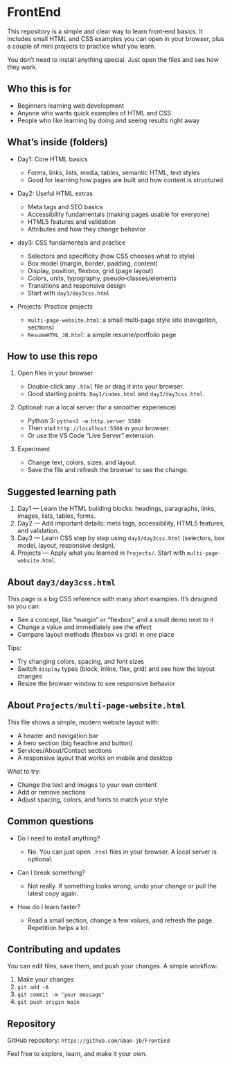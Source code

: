 # FrontEnd

This repository is a simple and clear way to learn front‑end basics. It includes small HTML and CSS examples you can open in your browser, plus a couple of mini projects to practice what you learn.

You don’t need to install anything special. Just open the files and see how they work.

## Who this is for

- Beginners learning web development
- Anyone who wants quick examples of HTML and CSS
- People who like learning by doing and seeing results right away

## What’s inside (folders)

- Day1: Core HTML basics
  - Forms, links, lists, media, tables, semantic HTML, text styles
  - Good for learning how pages are built and how content is structured

- Day2: Useful HTML extras
  - Meta tags and SEO basics
  - Accessibility fundamentals (making pages usable for everyone)
  - HTML5 features and validation
  - Attributes and how they change behavior

- day3: CSS fundamentals and practice
  - Selectors and specificity (how CSS chooses what to style)
  - Box model (margin, border, padding, content)
  - Display, position, flexbox, grid (page layout)
  - Colors, units, typography, pseudo‑classes/elements
  - Transitions and responsive design
  - Start with `day3/day3css.html`

- Projects: Practice projects
  - `multi-page-website.html`: a small multi‑page style site (navigation, sections)
  - `ResumeHTML_JB.html`: a simple resume/portfolio page

## How to use this repo

1) Open files in your browser
   - Double‑click any `.html` file or drag it into your browser.
   - Good starting points: `Day1/index.html` and `day3/day3css.html`.

2) Optional: run a local server (for a smoother experience)
   - Python 3: `python3 -m http.server 5500`
   - Then visit `http://localhost:5500` in your browser.
   - Or use the VS Code “Live Server” extension.

3) Experiment
   - Change text, colors, sizes, and layout.
   - Save the file and refresh the browser to see the change.

## Suggested learning path

1. Day1 — Learn the HTML building blocks: headings, paragraphs, links, images, lists, tables, forms.
2. Day2 — Add important details: meta tags, accessibility, HTML5 features, and validation.
3. Day3 — Learn CSS step by step using `day3/day3css.html` (selectors, box model, layout, responsive design).
4. Projects — Apply what you learned in `Projects/`. Start with `multi-page-website.html`.

## About `day3/day3css.html`

This page is a big CSS reference with many short examples. It’s designed so you can:

- See a concept, like “margin” or “flexbox”, and a small demo next to it
- Change a value and immediately see the effect
- Compare layout methods (flexbox vs grid) in one place

Tips:

- Try changing colors, spacing, and font sizes
- Switch `display` types (block, inline, flex, grid) and see how the layout changes
- Resize the browser window to see responsive behavior

## About `Projects/multi-page-website.html`

This file shows a simple, modern website layout with:

- A header and navigation bar
- A hero section (big headline and button)
- Services/About/Contact sections
- A responsive layout that works on mobile and desktop

What to try:

- Change the text and images to your own content
- Add or remove sections
- Adjust spacing, colors, and fonts to match your style

## Common questions

- Do I need to install anything?
  - No. You can just open `.html` files in your browser. A local server is optional.

- Can I break something?
  - Not really. If something looks wrong, undo your change or pull the latest copy again.

- How do I learn faster?
  - Read a small section, change a few values, and refresh the page. Repetition helps a lot.

## Contributing and updates

You can edit files, save them, and push your changes. A simple workflow:

1. Make your changes
2. `git add -A`
3. `git commit -m "your message"`
4. `git push origin main`

## Repository

GitHub repository: `https://github.com/Gban-jb/FrontEnd`

Feel free to explore, learn, and make it your own.
